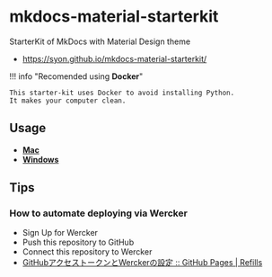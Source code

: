 # mkdocs-material-starterkit
StarterKit of MkDocs with Material Design theme

- https://syon.github.io/mkdocs-material-starterkit/

!!! info "Recomended using __Docker__"

    This starter-kit uses Docker to avoid installing Python.
    It makes your computer clean.

## Usage

- __[Mac](./docs/Mac.md)__
- __[Windows](./docs/Windows.md)__

## Tips

### How to automate deploying via Wercker

- Sign Up for Wercker
- Push this repository to GitHub
- Connect this repository to Wercker
- [GitHubアクセストークンとWerckerの設定 :: GitHub Pages \| Refills](https://syon.github.io/refills/rid/1462280/)
